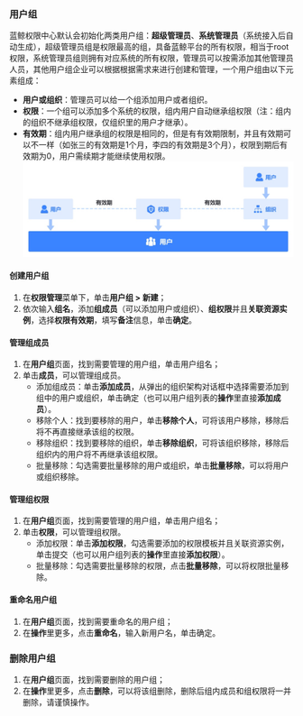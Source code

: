 ### 用户组
蓝鲸权限中心默认会初始化两类用户组：**超级管理员**、**系统管理员**（系统接入后自动生成），超级管理员组是权限最高的组，具备蓝鲸平台的所有权限，相当于root权限，系统管理员组则拥有对应系统的所有权限，管理员可以按需添加其他管理员人员，其他用户组企业可以根据根据需求来进行创建和管理，一个用户组由以下元素组成：
- **用户或组织**：管理员可以给一个组添加用户或者组织。
- **权限**：一个组可以添加多个系统的权限，组内用户自动继承组权限（注：组内的组织不继承组权限，仅组织里的用户才继承）。
- **有效期**：组内用户继承组的权限是相同的，但是有有效期限制，并且有效期可以不一样（如张三的有效期是1个月，李四的有效期是3个月），权限到期后有效期为0，用户需续期才能继续使用权限。
![](../../assets/画板复制8.jpg)

#### 创建用户组
1. 在**权限管理**菜单下，单击**用户组 > 新建**；
2. 依次输入**组名**，添加**组成员**（可以添加用户或组织）、**组权限**并且**关联资源实例**，选择**权限有效期**，填写**备注**信息，单击**确定**。

#### 管理组成员
1. 在**用户组**页面，找到需要管理的用户组，单击用户组名；
2. 单击**成员**，可以管理组成员。
    - 添加组成员：单击**添加成员**，从弹出的组织架构对话框中选择需要添加到组中的用户或组织，单击确定（也可以用户组列表的**操作**里直接**添加成员**）。
    - 移除个人：找到要移除的用户，单击**移除个人**，可将该用户移除，移除后将不再直接继承该组的权限。
    - 移除组织：找到要移除的组织，单击**移除组织**，可将该组织移除，移除后组织内的用户将不再继承该组权限。
    - 批量移除：勾选需要批量移除的用户或组织，单击**批量移除**，可以将用户或组织移除。

#### 管理组权限
1. 在**用户组**页面，找到需要管理的用户组，单击用户组名；
2. 单击**权限**，可以管理组权限。
    - 添加权限：单击**添加权限**，勾选需要添加的权限模板并且关联资源实例，单击提交（也可以用户组列表的**操作**里直接**添加权限**）。
    - 批量移除：勾选需要批量移除的权限，点击**批量移除**，可以将权限批量移除。

#### 重命名用户组
1. 在**用户组**页面，找到需要重命名的用户组；
2. 在**操作**里更多，点击**重命名**，输入新用户名，单击确定。

### 删除用户组
1. 在**用户组**页面，找到需要删除的用户组；
2. 在**操作**里更多，点击**删除**，可以将该组删除，删除后组内成员和组权限将一并删除，请谨慎操作。
